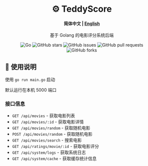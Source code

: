 <div align="center">

# ⚙ TeddyScore
#### **简体中文** | <a href="https://github.com/Teddy114236/TeddyScore/blob/main/README_EN.md"> English </a>

基于 Golang 的电影评分系统后端

![Go](https://img.shields.io/badge/go-%2300ADD8.svg?style=for-the-badge&logo=go&logoColor=white)
![GitHub stars](https://img.shields.io/github/stars/Teddy114236/TeddyScore?style=for-the-badge)
![GitHub issues](https://img.shields.io/github/issues/Teddy114236/TeddyScore?style=for-the-badge)
![GitHub pull requests](https://img.shields.io/github/issues-pr/Teddy114236/TeddyScore?style=for-the-badge)
![GitHub forks](https://img.shields.io/github/forks/Teddy114236/TeddyScore?style=for-the-badge)

</div>



## 📕 使用说明

使用  ``` go run main.go ``` 启动

默认运行在本机 5000 端口

### 接口信息
- `GET /api/movies` - 获取电影列表
- `GET /api/movies/:id` - 获取电影详情
- `GET /api/movies/random` - 获取随机电影
- `POST /api/movies/random` - 获取随机电影
- `GET /api/movies/search` - 搜索电影
- `GET /api/ratings/movie/:id` - 获取电影评分
- `GET /api/system/logs` - 获取系统日志
- `GET /api/system/cache` - 获取缓存统计信息 
